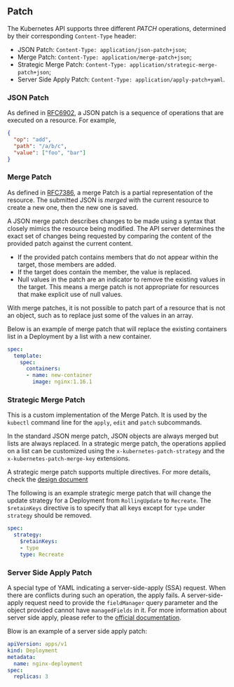 ## Patch

The Kubernetes API supports three different *PATCH* operations, determined by
their corresponding `Content-Type` header:

- JSON Patch: `Content-Type: application/json-patch+json`;
- Merge Patch: `Content-Type: application/merge-patch+json`;
- Strategic Merge Patch: `Content-Type: application/strategic-merge-patch+json`;
- Server Side Apply Patch: `Content-Type: application/apply-patch+yaml`.

### JSON Patch

As defined in <a href="https://tools.ietf.org/html/rfc6902" target="_blank">
RFC6902</a>, a JSON patch is a sequence of operations that are executed on a
resource. For example,

```json
{
  "op": "add",
  "path": "/a/b/c",
  "value": ["foo", "bar"]
}
```

### Merge Patch

As defined in <a href="https://tools.ietf.org/html/rfc7386" target="_blank">
RFC7386</a>, a merge Patch is a partial representation of the resource. The
submitted JSON is *merged* with the current resource to create a new one, then
the new one is saved.

A JSON merge patch describes changes to be made using a syntax that closely
mimics the resource being modified. The API server determines the exact set of
changes being requested by comparing the content of the provided patch against
the current content.

- If the provided patch contains members that do not appear within the target,
  those members are added.
- If the target does contain the member, the value is replaced.
- Null values in the patch are an indicator to remove the existing values in
  the target. This means a merge patch is not appropriate for resources that
  make explicit use of null values.

With merge patches, it is not possible to patch part of a resource that is not
an object, such as to replace just some of the values in an array.

Below is an example of merge patch that will replace the existing containers
list in a Deployment by a list with a new container.

```yaml
spec:
  template:
    spec:
      containers:
      - name: new-container
        image: nginx:1.16.1
```

### Strategic Merge Patch

This is a custom implementation of the Merge Patch. It is used by the
`kubectl` command line for the `apply`, `edit` and `patch` subcommands.

In the standard JSON merge patch, JSON objects are always merged but lists are
always replaced. In a strategic merge patch, the operations applied on a list
can be customized using the `x-kubernetes-patch-strategy` and the
`x-kubernetes-patch-merge-key` extensions.

A strategic merge patch supports multiple directives.
For more details, check the
<a
href="https://github.com/kubernetes/community/blob/master/contributors/devel/sig-api-machinery/strategic-merge-patch.md"
target="_blank">design document</a>

The following is an example strategic merge patch that will change the update
strategy for a Deployment from `RollingUpdate` to `Recreate`. The
`$retainKeys` directive is to specify that all keys except for `type` under
`strategy` should be removed.

```yaml
spec:
  strategy:
    $retainKeys:
    - type
    type: Recreate
```

### Server Side Apply Patch

A special type of YAML indicating a server-side-apply (SSA) request. When
there are conflicts during such an operation, the apply fails. A
server-side-apply request need to provide the `fieldManager` query parameter
and the object provided cannot have `managedFields` in it. For more
information about server side apply, please refer to the
<a href="https://kubernetes.io/docs/reference/using-api/server-side-apply/"
target="_blank">official documentation</a>.

Blow is an example of a server side apply patch:

```yaml
apiVersion: apps/v1
kind: Deployment
metadata:
  name: nginx-deployment
spec:
  replicas: 3
```
